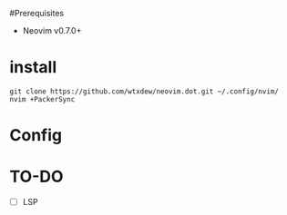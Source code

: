 #Prerequisites
- Neovim v0.7.0+

# install 
```
git clone https://github.com/wtxdew/neovim.dot.git ~/.config/nvim/
nvim +PackerSync
```

# Config

# TO-DO
- [ ] LSP
